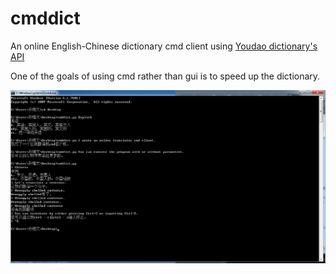 # cmddict
An online English-Chinese dictionary cmd client using [Youdao dictionary's API ](http://fanyi.youdao.com/openapi)

One of the goals of using cmd rather than gui is to speed up the dictionary.

![example](translater.jpg)
